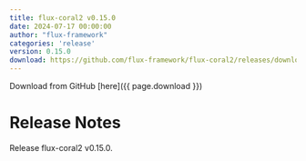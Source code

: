 ```yaml
---
title: flux-coral2 v0.15.0
date: 2024-07-17 00:00:00
author: "flux-framework"
categories: 'release'
version: 0.15.0
download: https://github.com/flux-framework/flux-coral2/releases/download/v0.15.0/flux-coral2-0.15.0.tar.gz
---
```


Download from GitHub [here]({{ page.download }})

# Release Notes

Release flux-coral2 v0.15.0.